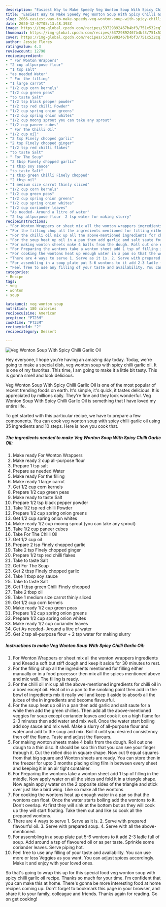 ```yaml
---
description: "Easiest Way to Make Speedy Veg Wonton Soup With Spicy Chilli Garlic Oil"
title: "Easiest Way to Make Speedy Veg Wonton Soup With Spicy Chilli Garlic Oil"
slug: 2066-easiest-way-to-make-speedy-veg-wonton-soup-with-spicy-chilli-garlic-oil
date: 2020-12-07T05:13:48.393Z
image: https://img-global.cpcdn.com/recipes/53729892467b4bf3/751x532cq70/veg-wonton-soup-with-spicy-chilli-garlic-oil-recipe-main-photo.jpg
thumbnail: https://img-global.cpcdn.com/recipes/53729892467b4bf3/751x532cq70/veg-wonton-soup-with-spicy-chilli-garlic-oil-recipe-main-photo.jpg
cover: https://img-global.cpcdn.com/recipes/53729892467b4bf3/751x532cq70/veg-wonton-soup-with-spicy-chilli-garlic-oil-recipe-main-photo.jpg
author: Jessie Flores
ratingvalue: 4.3
reviewcount: 12798
recipeingredient:
- " For Wonton Wrappers"
- "2 cup allpurpose flour"
- "1 tsp salt"
- "as needed Water"
- " For the filling"
- "1 large carrot"
- "1/2 cup corn kernels"
- "1/2 cup green peas"
- "to taste Salt"
- "1/2 tsp black pepper powder"
- "1/2 tsp red chilli Powder"
- "1/2 cup spring onion greens"
- "1/2 cup spring onion whites"
- "1/2 cup moong sprout you can take any sprout"
- "1/2 cup paneer cubes"
- " For The Chilli Oil"
- "1/2 cup oil"
- "2 tsp Finely chopped garlic"
- "2 tsp Finely chopped ginger"
- "1/2 tsp red chilli flakes"
- "to taste Salt"
- " For The Soup"
- "2 tbsp Finely chopped garlic"
- "1 tbsp soy sauce"
- "to taste Salt"
- "1 tbsp green Chilli Finely chopped"
- "2 tbsp oil"
- "1 medium size carrot thinly sliced"
- "1/2 cup corn kernels"
- "1/2 cup green peas"
- "1/2 cup spring onion greens"
- "1/2 cup spring onion whites"
- "1/2 cup coriander leaves"
- "As needed- Around a litre of water"
- "2 tsp allpurpose flour  2 tsp water for making slurry"
recipeinstructions:
- "For Wonton Wrappers or sheet mix all the wonton wrappers ingredients and Knead a soft but stiff dough and keep it aside for 30 minutes to rest."
- "For the filling chop all the ingredients mentioned for filling either manually or in a food processor then mix all the spices mentioned above and mix well. The filling is ready."
- "For the chilli oil mix up all the above-mentioned ingredients for chilli oil in a bowl except oil. Heat oil in a pan to the smoking point then add in the bowl of ingredients mix it really well and keep it aside to absorb all the juices of the in ingredients and become flavourful."
- "For the soup heat up oil in a pan then add garlic and salt saute for a while then add the green chillies. Then add all the above-mentioned veggies for soup except coriander leaves and cook it on a high flame for 2-3 minutes then add water and mix well. Once the water start boiling add soy sauce and mix well. Make a slurry of all-purpose flour and water and add to the soup and mix. Boil it until you desired consistency then off the flame. Taste and adjust the flavours."
- "For making wonton sheets make 4 balls from the dough. Roll out one dough to a thin disc. It should be soo thin that you can see your finger through it. Cut the rolled disc in square shape. Now cut 9 equal squares from that big square and Wonton sheets are ready. You can store then in the freezer for upto 3 months placing cling film in between every sheet and keeping it in an air tight container."
- "For Preparing the wontons take a wonton sheet add 1 tsp of filling in the middle. Now apply water on all the sides and fold it in a triangle shape. Now again apply water on the 2 opposite sides of the triangle and stick over just like a bird wing. Like so make all the wontons."
- "For cooking the wontons heat up enough water in a pan so that the wontons can float. Once the water starts boiling add the wontons to it. Don&#39;t overlap. At first they will sink at the bottom but as they will cook up they will start floating. Take them out and like so cook all the prepared wontons."
- "There are 4 ways to serve 1. Serve as it is. 2. Serve with prepared flavourful oil. 3. Serve with prepared soup. 4. Serve with all the above-mentioned."
- "For assembling in a soup plate put 5-6 wontons to it add 2-3 ladle full of soup. Add around a tsp of flavoured oil or as per taste. Sprinkle some coriander leaves. Serve piping hot."
- "Feel free to use any filling of your taste and availability. You can use more or less Veggies as you want. You can adjust spices accordingly. Make it and enjoy with your loved ones."
categories:
- Recipe
tags:
- veg
- wonton
- soup

katakunci: veg wonton soup 
nutrition: 180 calories
recipecuisine: American
preptime: "PT23M"
cooktime: "PT33M"
recipeyield: "2"
recipecategory: Dessert

---
```



![Veg Wonton Soup With Spicy Chilli Garlic Oil](https://img-global.cpcdn.com/recipes/53729892467b4bf3/751x532cq70/veg-wonton-soup-with-spicy-chilli-garlic-oil-recipe-main-photo.jpg)

Hey everyone, I hope you're having an amazing day today. Today, we're going to make a special dish, veg wonton soup with spicy chilli garlic oil. It is one of my favorites. This time, I am going to make it a little bit tasty. This is gonna smell and look delicious.



Veg Wonton Soup With Spicy Chilli Garlic Oil is one of the most popular of recent trending foods on earth. It's simple, it's quick, it tastes delicious. It is appreciated by millions daily. They're fine and they look wonderful. Veg Wonton Soup With Spicy Chilli Garlic Oil is something that I have loved my entire life.


To get started with this particular recipe, we have to prepare a few components. You can cook veg wonton soup with spicy chilli garlic oil using 35 ingredients and 10 steps. Here is how you cook that.

<!--inarticleads1-->

##### The ingredients needed to make Veg Wonton Soup With Spicy Chilli Garlic Oil:

1. Make ready  For Wonton Wrappers
1. Make ready 2 cup all-purpose flour
1. Prepare 1 tsp salt
1. Prepare as needed Water
1. Make ready  For the filling
1. Make ready 1 large carrot
1. Get 1/2 cup corn kernels
1. Prepare 1/2 cup green peas
1. Make ready to taste Salt
1. Prepare 1/2 tsp black pepper powder
1. Take 1/2 tsp red chilli Powder
1. Prepare 1/2 cup spring onion greens
1. Get 1/2 cup spring onion whites
1. Make ready 1/2 cup moong sprout (you can take any sprout)
1. Take 1/2 cup paneer cubes
1. Take  For The Chilli Oil
1. Get 1/2 cup oil
1. Prepare 2 tsp Finely chopped garlic
1. Take 2 tsp Finely chopped ginger
1. Prepare 1/2 tsp red chilli flakes
1. Take to taste Salt
1. Get  For The Soup
1. Get 2 tbsp Finely chopped garlic
1. Take 1 tbsp soy sauce
1. Take to taste Salt
1. Get 1 tbsp green Chilli Finely chopped
1. Take 2 tbsp oil
1. Take 1 medium size carrot thinly sliced
1. Get 1/2 cup corn kernels
1. Make ready 1/2 cup green peas
1. Prepare 1/2 cup spring onion greens
1. Prepare 1/2 cup spring onion whites
1. Make ready 1/2 cup coriander leaves
1. Get As needed- Around a litre of water
1. Get 2 tsp all-purpose flour + 2 tsp water for making slurry




<!--inarticleads2-->

##### Instructions to make Veg Wonton Soup With Spicy Chilli Garlic Oil:

1. For Wonton Wrappers or sheet mix all the wonton wrappers ingredients and Knead a soft but stiff dough and keep it aside for 30 minutes to rest.
1. For the filling chop all the ingredients mentioned for filling either manually or in a food processor then mix all the spices mentioned above and mix well. The filling is ready.
1. For the chilli oil mix up all the above-mentioned ingredients for chilli oil in a bowl except oil. Heat oil in a pan to the smoking point then add in the bowl of ingredients mix it really well and keep it aside to absorb all the juices of the in ingredients and become flavourful.
1. For the soup heat up oil in a pan then add garlic and salt saute for a while then add the green chillies. Then add all the above-mentioned veggies for soup except coriander leaves and cook it on a high flame for 2-3 minutes then add water and mix well. Once the water start boiling add soy sauce and mix well. Make a slurry of all-purpose flour and water and add to the soup and mix. Boil it until you desired consistency then off the flame. Taste and adjust the flavours.
1. For making wonton sheets make 4 balls from the dough. Roll out one dough to a thin disc. It should be soo thin that you can see your finger through it. Cut the rolled disc in square shape. Now cut 9 equal squares from that big square and Wonton sheets are ready. You can store then in the freezer for upto 3 months placing cling film in between every sheet and keeping it in an air tight container.
1. For Preparing the wontons take a wonton sheet add 1 tsp of filling in the middle. Now apply water on all the sides and fold it in a triangle shape. Now again apply water on the 2 opposite sides of the triangle and stick over just like a bird wing. Like so make all the wontons.
1. For cooking the wontons heat up enough water in a pan so that the wontons can float. Once the water starts boiling add the wontons to it. Don&#39;t overlap. At first they will sink at the bottom but as they will cook up they will start floating. Take them out and like so cook all the prepared wontons.
1. There are 4 ways to serve 1. Serve as it is. 2. Serve with prepared flavourful oil. 3. Serve with prepared soup. 4. Serve with all the above-mentioned.
1. For assembling in a soup plate put 5-6 wontons to it add 2-3 ladle full of soup. Add around a tsp of flavoured oil or as per taste. Sprinkle some coriander leaves. Serve piping hot.
1. Feel free to use any filling of your taste and availability. You can use more or less Veggies as you want. You can adjust spices accordingly. Make it and enjoy with your loved ones.




So that's going to wrap this up for this special food veg wonton soup with spicy chilli garlic oil recipe. Thanks so much for your time. I'm confident that you can make this at home. There's gonna be more interesting food at home recipes coming up. Don't forget to bookmark this page in your browser, and share it to your family, colleague and friends. Thanks again for reading. Go on get cooking!
